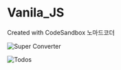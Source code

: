 # Vanila_JS
Created with CodeSandbox
노마드코더

![Super Converter](https://github.com/ioimmini/Vanila_JS/assets/141547885/94f996b0-3248-49de-9780-45464629bb7f)


![Todos](https://github.com/ioimmini/Vanila_JS/assets/141547885/4f7a9be2-d579-42df-9b57-dff7ef6cbd7a)
